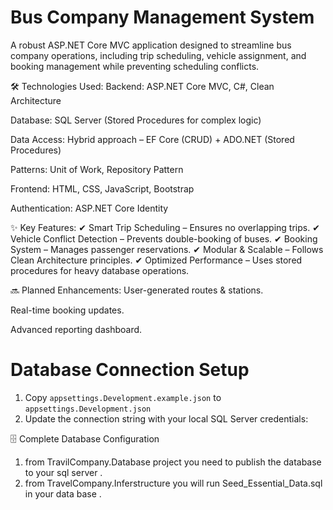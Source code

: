 
# Bus Company Management System

A robust ASP.NET Core MVC application designed to streamline bus company operations, including trip scheduling, vehicle assignment, and booking management while preventing scheduling conflicts.

🛠️ Technologies Used:
Backend: ASP.NET Core MVC, C#, Clean Architecture

Database: SQL Server (Stored Procedures for complex logic)

Data Access: Hybrid approach – EF Core (CRUD) + ADO.NET (Stored Procedures)

Patterns: Unit of Work, Repository Pattern

Frontend: HTML, CSS, JavaScript, Bootstrap

Authentication: ASP.NET Core Identity

✨ Key Features:
✔ Smart Trip Scheduling – Ensures no overlapping trips.
✔ Vehicle Conflict Detection – Prevents double-booking of buses.
✔ Booking System – Manages passenger reservations.
✔ Modular & Scalable – Follows Clean Architecture principles.
✔ Optimized Performance – Uses stored procedures for heavy database operations.

🔜 Planned Enhancements:
User-generated routes & stations.

Real-time booking updates.

Advanced reporting dashboard.

# Database Connection Setup

1. Copy `appsettings.Development.example.json` to `appsettings.Development.json`
2. Update the connection string with your local SQL Server credentials:


🗄️ Complete Database Configuration
 1. from TravilCompany.Database project you need to publish the database to your sql server .
 2. from TravelCompany.Inferstructure you will run Seed_Essential_Data.sql in your data base .

